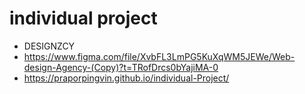 ﻿# individual project
- DESIGNZCY
- https://www.figma.com/file/XvbFL3LmPG5KuXqWM5JEWe/Web-design-Agency-(Copy)?t=TRofDrcs0bYajiMA-0
- https://praporpingvin.github.io/individual-Project/

